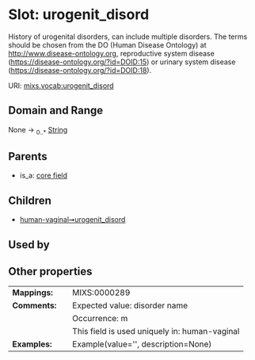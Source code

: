 
# Slot: urogenit_disord


History of urogenital disorders, can include multiple disorders. The terms should be chosen from the DO (Human Disease Ontology) at http://www.disease-ontology.org, reproductive system disease (https://disease-ontology.org/?id=DOID:15) or urinary system disease (https://disease-ontology.org/?id=DOID:18).

URI: [mixs.vocab:urogenit_disord](https://w3id.org/mixs/vocab/urogenit_disord)


## Domain and Range

None &#8594;  <sub>0..\*</sub> [String](types/String.md)

## Parents

 *  is_a: [core field](core_field.md)

## Children

 *  [human-vaginal➞urogenit_disord](human_vaginal_urogenit_disord.md)

## Used by


## Other properties

|  |  |  |
| --- | --- | --- |
| **Mappings:** | | MIXS:0000289 |
| **Comments:** | | Expected value: disorder name |
|  | | Occurrence: m |
|  | | This field is used uniquely in: human-vaginal |
| **Examples:** | | Example(value='', description=None) |

